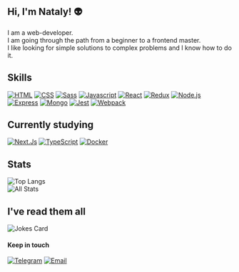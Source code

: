 ## Hi, I'm Nataly! 👽

I am a web-developer.    
I am going through the path from a beginner to a frontend master.       
I like looking for simple solutions to complex problems and I know how to do it.   

## Skills   

[![HTML](https://img.shields.io/badge/Html5-000000?style=for-the-badge&logo=Html5&logoColor=white)](https://www.w3.org/html/)
[![CSS](https://img.shields.io/badge/Css3-000000?style=for-the-badge&logo=Css3&logoColor=white)](https://www.w3schools.com/css/)
[![Sass](https://img.shields.io/badge/Sass-000000?style=for-the-badge&logo=Sass&logoColor=white)](https://sass-lang.com/)
[![Javascript](https://img.shields.io/badge/Javascript-000000?style=for-the-badge&logo=Javascript&logoColor=white)](https://developer.mozilla.org/en-US/docs/Web/JavaScript)
[![React](https://img.shields.io/badge/React-000000?style=for-the-badge&logo=React&logoColor=white)](https://reactjs.org/)
[![Redux](https://img.shields.io/badge/Redux-000000?style=for-the-badge&logo=Redux&logoColor=white)](https://redux.js.org/)
[![Node.js](https://img.shields.io/badge/Node.js-000000?style=for-the-badge&logo=Node.js&logoColor=white)](https://nodejs.org)
[![Express](https://img.shields.io/badge/Express-000000?style=for-the-badge&logo=Express&logoColor=white)](https://expressjs.com)
[![Mongo](https://img.shields.io/badge/MongoDB-000000?style=for-the-badge&logo=MongoDB&logoColor=white)](https://www.mongodb.com/)
[![Jest](https://img.shields.io/badge/Jest-000000?style=for-the-badge&logo=Jest&logoColor=white)](https://jestjs.io)
[![Webpack](https://img.shields.io/badge/Webpack-000000?style=for-the-badge&logo=Webpack&logoColor=white)](https://webpack.js.org/)

## Currently studying

[![Next.Js](https://img.shields.io/badge/Next.Js-000000?style=for-the-badge&logo=Next.Js&logoColor=white)](https://nextjs.org/)
[![TypeScript](https://img.shields.io/badge/TypeScript-000000?style=for-the-badge&logo=TypeScript&logoColor=white)](https://www.typescriptlang.org/)
[![Docker](https://img.shields.io/badge/Docker-000000?style=for-the-badge&logo=Docker&logoColor=white)](https://www.docker.com/)

## Stats  
![Top Langs](https://github-readme-stats-axpwmfcg3.vercel.app/api/top-langs/?username=olimpieva&layout=compact&theme=tokyonight)  
![All Stats](https://github-readme-stats-axpwmfcg3.vercel.app/api?username=olimpieva&show_icons=true&theme=tokyonight)    

## I've read them all 
![Jokes Card](https://readme-jokes.vercel.app/api?theme=cobalt&qColor=%23944bcc&aColor=%23bbdb51)

   
#### Keep in touch
[![Telegram](https://img.shields.io/badge/Telegram-000000?style=for-the-badge&logo=Telegram&logoColor=white)](https://t.me/kusochek_tortika)
[![Email](https://img.shields.io/badge/Email-000000?style=for-the-badge&logo=Email&logoColor=white)](mailto:ukurennyi-koshak@yandex.ru)

<!--
**Olimpieva/Olimpieva** is a ✨ _special_ ✨ repository because its `README.md` (this file) appears on your GitHub profile.

Here are some ideas to get you started:

- 🔭 I’m currently working on ...
- 🌱 I’m currently learning ...
- 👯 I’m looking to collaborate on ...
- 🤔 I’m looking for help with ...
- 💬 Ask me about ...
- 📫 How to reach me: ...
- 😄 Pronouns: ...
- ⚡ Fun fact: ...
-->
